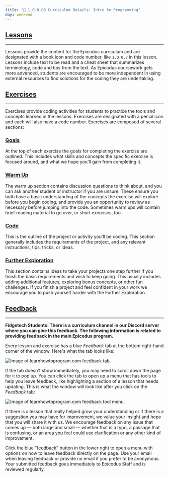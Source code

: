 ```yaml
---
title: "📓 1.0.0.08 Curriculum Details: Intro to Programming"
day: weekend
---
```


## [<span class="glyphicon glyphicon-book"></span> Lessons](#lessons)

---

Lessons provide the content for the Epicodus curriculum and are designated with a book icon and code number, like `1.0.0.7` in this lesson.  Lessons include text to be read and a cheat sheet that summarizes terminology, code and tips from the text. As Epicodus coursework gets more advanced, students are encouraged to be more independent in using external resources to find solutions for the coding they are undertaking.  

## [<span class="glyphicon glyphicon-pencil"></span> Exercises](#exercises)

---

Exercises provide coding activities for students to practice the tools and concepts learned in the lessons.  Exercises are designated with a pencil icon and each will also have a code number.  Exercises are composed of several sections: 

### [Goals](#goals)

At the top of each exercise the goals for completing the exercise are outlined. This includes what skills and concepts the specific exercise is focused around, and what we hope you'll gain from completing it.

### [Warm Up](#warm-up)

The warm up section contains discussion questions to think about, and you can ask another student or instructor if you are unsure. These ensure you both have a basic understanding of the concepts the exercise will explore before you begin coding, and provide you an opportunity to review as necessary before jumping into the code. Sometimes warm ups will contain brief reading material to go over, or short exercises, too.

### [Code](#code)

This is the outline of the project or activity you'll be coding. This section generally includes the requirements of the project, and any relevant instructions, tips, tricks, or ideas. 

### [Further Exploration](#further-exploration)

This section contains ideas to take your projects one step further if you finish the basic requirements and wish to keep going. This usually includes adding additional features, exploring bonus concepts, or other fun challenges.  If you finish a project and feel confident in your work we encourage you to push yourself harder with the Further Exploration.

## [Feedback](#feedback)

---

**Fidgetech Students: There is a curriculum channel in our Discord server where you can give this feedback. The following information is related to providing feedback in the main Epicodus program.**

Every lesson and exercise has a blue _Feedback_ tab at the bottom right-hand corner of the window. Here's what the tab looks like:

![Image of learnhowtoprogram.com feedback tab.](https://learnhowtoprogram.s3.us-west-2.amazonaws.com/usersnap-LHTP-feedback/LHTP-feedback-tool-button.png)

If the tab doesn't show immediately, you may need to scroll down the page for it to pop up. You can click the tab to open up a menu that has tools to help you leave feedback, like highlighting a section of a lesson that needs updating. This is what the window will look like after you click on the _Feedback_ tab:

![Image of learnhowtoprogram.com feedback tool menu.](https://learnhowtoprogram.s3.us-west-2.amazonaws.com/usersnap-LHTP-feedback/LHTP-feedback-tool-menu.png)

If there is a lesson that really helped grow your understanding or if there is a suggestion you may have for improvement, we value your insight and hope that you will share it with us. We encourage feedback on any issue that comes up — both large and small — whether that is a typo, a passage that is confusing, or an area you feel could use clarification or any other kind of improvement. 

Click the blue "feedback" button in the lower right to open a menu with options on how to leave feedback directly on the page. Use your email when leaving feedback or provide no email if you prefer to be anonymous. Your submitted feedback goes immediately to Epicodus Staff and is reviewed regularly.
